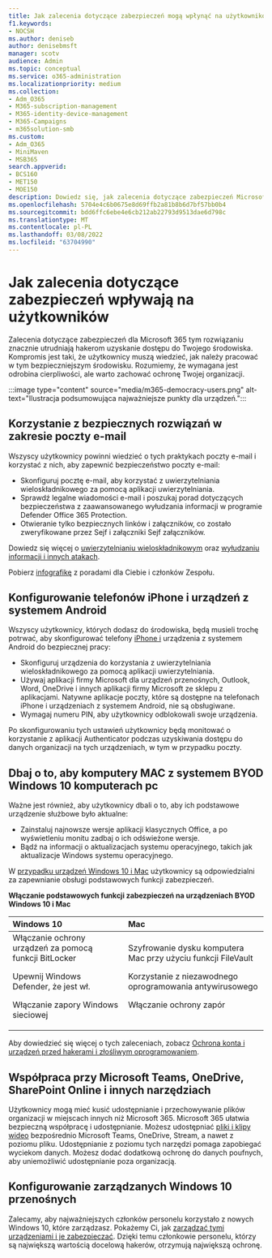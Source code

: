 ```yaml
---
title: Jak zalecenia dotyczące zabezpieczeń mogą wpłynąć na użytkowników
f1.keywords:
- NOCSH
ms.author: deniseb
author: denisebmsft
manager: scotv
audience: Admin
ms.topic: conceptual
ms.service: o365-administration
ms.localizationpriority: medium
ms.collection:
- Adm_O365
- M365-subscription-management
- M365-identity-device-management
- M365-Campaigns
- m365solution-smb
ms.custom:
- Adm_O365
- MiniMaven
- MSB365
search.appverid:
- BCS160
- MET150
- MOE150
description: Dowiedz się, jak zalecenia dotyczące zabezpieczeń Microsoft 365 Business Premium na użytkowników i chronić twoje dane.
ms.openlocfilehash: 5704e4c6b0675e8d69ffb2a81b8b6d7bf57bb0b4
ms.sourcegitcommit: bdd6ffc6ebe4e6cb212ab22793d9513dae6d798c
ms.translationtype: MT
ms.contentlocale: pl-PL
ms.lasthandoff: 03/08/2022
ms.locfileid: "63704990"
---
```

# <a name="how-security-recommendations-affect-your-users"></a>Jak zalecenia dotyczące zabezpieczeń wpływają na użytkowników

Zalecenia dotyczące zabezpieczeń dla Microsoft 365 tym rozwiązaniu znacznie utrudniają hakerom uzyskanie dostępu do Twojego środowiska. Kompromis jest taki, że użytkownicy muszą wiedzieć, jak należy pracować w tym bezpieczniejszym środowisku. Rozumiemy, że wymagana jest odrobina cierpliwości, ale warto zachować ochronę Twojej organizacji.

:::image type="content" source="media/m365-democracy-users.png" alt-text="Ilustracja podsumowująca najważniejsze punkty dla urządzeń.":::

## <a name="use-secure-email-practices"></a>Korzystanie z bezpiecznych rozwiązań w zakresie poczty e-mail

Wszyscy użytkownicy powinni wiedzieć o tych praktykach poczty e-mail i korzystać z nich, aby zapewnić bezpieczeństwo poczty e-mail:

- Skonfiguruj pocztę e-mail, aby korzystać z uwierzytelniania wieloskładnikowego za pomocą aplikacji uwierzytelniania.
- Sprawdź legalne wiadomości e-mail i poszukaj porad dotyczących bezpieczeństwa z zaawansowanego wyłudzania informacji w programie Defender Office 365 Protection.
- Otwieranie tylko bezpiecznych linków i załączników, co zostało zweryfikowane przez Sejf i załączniki Sejf załączników.

Dowiedz się więcej o [uwierzytelnianiu wieloskładnikowym](m365bp-multifactor-authentication.md) oraz [wyłudzaniu informacji i innych atakach](m365-campaigns-phishing-and-attacks.md).

Pobierz [infografikę](m365-campaigns-protect-campaign-infographic.md) z poradami dla Ciebie i członków Zespołu.

## <a name="set-up-iphones-and-android-devices"></a>Konfigurowanie telefonów iPhone i urządzeń z systemem Android

Wszyscy użytkownicy, których dodasz do środowiska, będą musieli trochę potrwać, aby skonfigurować telefony [iPhone i](../business/set-up-mobile-devices.md?toc=%2Fmicrosoft-365%2Fcampaigns%2Ftoc.json) urządzenia z systemem Android do bezpiecznej pracy:

- Skonfiguruj urządzenia do korzystania z uwierzytelniania wieloskładnikowego za pomocą aplikacji uwierzytelniania.
- Używaj aplikacji firmy Microsoft dla urządzeń przenośnych, Outlook, Word, OneDrive i innych aplikacji firmy Microsoft ze sklepu z aplikacjami. Natywne aplikacje poczty, które są dostępne na telefonach iPhone i urządzeniach z systemem Android, nie są obsługiwane. 
- Wymagaj numeru PIN, aby użytkownicy odblokowali swoje urządzenia.

Po skonfigurowaniu tych ustawień użytkownicy będą monitować o korzystanie z aplikacji Authenticator podczas uzyskiwania dostępu do danych organizacji na tych urządzeniach, w tym w przypadku poczty.

## <a name="keep-byod-macs-and-windows-10-pcs-fresh"></a>Dbaj o to, aby komputery MAC z systemem BYOD Windows 10 komputerach pc

Ważne jest również, aby użytkownicy dbali o to, aby ich podstawowe urządzenie służbowe było aktualne:

- Zainstaluj najnowsze wersje aplikacji klasycznych Office, a po wyświetleniu monitu zadbaj o ich odświeżone wersje.
- Bądź na informacji o aktualizacjach systemu operacyjnego, takich jak aktualizacje Windows systemu operacyjnego.

W [przypadku urządzeń Windows 10 i Mac](m365bp-protect-pcs-macs.md) użytkownicy są odpowiedzialni za zapewnianie obsługi podstawowych funkcji zabezpieczeń.

**Włączanie podstawowych funkcji zabezpieczeń na urządzeniach BYOD Windows 10 i Mac**

|**Windows 10**|**Mac**|
|:-----|:------|
|Włączanie ochrony urządzeń za pomocą funkcji BitLocker<p><p> Upewnij Windows Defender, że jest wł. <p>Włączanie zapory Windows sieciowej| Szyfrowanie dysku komputera Mac przy użyciu funkcji FileVault <p><p>Korzystanie z niezawodnego oprogramowania antywirusowego <p>Włączanie ochrony zapór|

Aby dowiedzieć się więcej o tych zaleceniach, zobacz [Ochrona konta i urządzeń przed hakerami i złośliwym oprogramowaniem](https://support.office.com/article/Protect-your-account-and-devices-from-hackers-and-malware-066d6216-a56b-4f90-9af3-b3a1e9a327d6#ID0EAABAAA=Windows_10).

## <a name="collaborate-using-microsoft-teams-onedrive-sharepoint-online-and-other-tools"></a>Współpraca przy Microsoft Teams, OneDrive, SharePoint Online i innych narzędziach

Użytkownicy mogą mieć kusić udostępnianie i przechowywanie plików organizacji w miejscach innych niż Microsoft 365. Microsoft 365 ułatwia bezpieczną współpracę i udostępnianie. Możesz udostępniać [pliki i klipy wideo](share-files-and-videos.md) bezpośrednio Microsoft Teams, OneDrive, Stream, a nawet z poziomu pliku. Udostępnianie z poziomu tych narzędzi pomaga zapobiegać wyciekom danych. Możesz dodać dodatkową ochronę do danych poufnych, aby uniemożliwić udostępnianie poza organizacją.

## <a name="set-up-managed-windows-10-devices"></a>Konfigurowanie zarządzanych Windows 10 przenośnych

Zalecamy, aby najważniejszych członków personelu korzystało z nowych Windows 10, które zarządzasz. Pokażemy Ci, jak [zarządzać tymi urządzeniami i je zabezpieczać](../business/set-up-windows-devices.md?toc=/microsoft-365/campaigns/toc.json). Dzięki temu członkowie personelu, którzy są największą wartością docelową hakerów, otrzymują największą ochronę.
